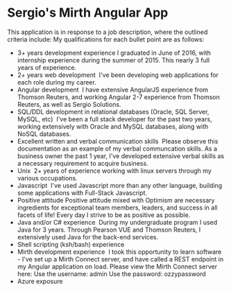 # Sergio's Mirth Angular App

This application is in response to a job description, where the outlined criteria include:
My qualifications for each bullet point are as follows:

- 3+ years development experience
I graduated in June of 2016, with internship experience during the summer of 2015. This nearly 3 full years of experience.
- 2+ years web development 
I've been developing web applications for each role during my career.
- Angular development 
I have extensive AngularJS experience from Thomson Reuters, and working Angular 2-7 experience from Thomson Reuters, as well as Sergio Solutions.
- SQL/DDL development in relational databases (Oracle, SQL Server, MySQL, etc) 
I've been a full stack developer for the past two years, working extensively with Oracle and MySQL databases, along with NoSQL databases.
- Excellent written and verbal communication skills 
Please observe this documentation as an example of my verbal communcation skills. As a business owner the past 1 year, I've developed extensive verbal skills as a necessary requirement to acquire business.
- Unix 
2+ years of experience working with linux servers through my various occupations.
- Javascript 
I've used Javascript more than any other language, building some applications with Full-Stack Javascript.
- Positive attitude
Positive attitude mixed with Optimism are necessary ingredients for exceptional team members, leaders, and success in all facets of life! Every day I strive to be as positive as possible.
- Java and/or C# experience 
During my undergraduate program I used Java for 3 years. Through Pearson VUE and Thomson Reuters, I extensively used Java for the back-end services.
- Shell scripting (ksh/bash) experience 
- Mirth development experience 
I took this opportunity to learn software - I've set up a Mirth Connect server, and have called a REST endpoint in my Angular application on load. Please view the Mirth Connect server here:
Use the username: admin
Use the password: ozzypassword
- Azure exposure
